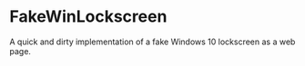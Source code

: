 # FakeWinLockscreen
A quick and dirty implementation of a fake Windows 10 lockscreen as a web page.
